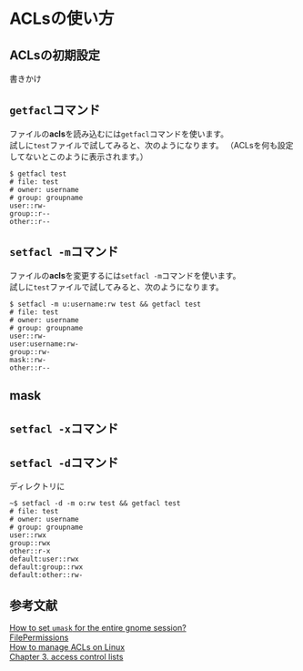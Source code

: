 # ACLsの使い方
## ACLsの初期設定
書きかけ
<!--
```
sudo apt-get install acl
```
ただし、デスクトップ版のUbuntuには初めからACLがインストールされているようです。  
インストールされているかは、`sudo dpkg -l`コマンドで確かめられます。
-->
## `getfacl`コマンド  
ファイルの**acls**を読み込むには`getfacl`コマンドを使います。  
試しに`test`ファイルで試してみると、次のようになります。 （ACLsを何も設定してないとこのように表示されます。） 
```
$ getfacl test
# file: test
# owner: username
# group: groupname
user::rw-
group::r--
other::r--
```
## `setfacl -m`コマンド
ファイルの**acls**を変更するには`setfacl -m`コマンドを使います。  
試しに`test`ファイルで試してみると、次のようになります。 
```
$ setfacl -m u:username:rw test && getfacl test
# file: test
# owner: username
# group: groupname
user::rw-
user:username:rw-
group::rw-
mask::rw-
other::r--
```
## mask
## `setfacl -x`コマンド
## `setfacl -d`コマンド
ディレクトリに
```
~$ setfacl -d -m o:rw test && getfacl test
# file: test
# owner: username
# group: groupname
user::rwx
group::rwx
other::r-x
default:user::rwx
default:group::rwx
default:other::rw-
```

## 参考文献 
[How to set `umask` for the entire gnome session?](https://unix.stackexchange.com/questions/254378/how-to-set-umask-for-the-entire-gnome-session)  
[FilePermissions](https://help.ubuntu.com/community/FilePermissions)  
[How to manage ACLs on Linux](https://linuxconfig.org/how-to-manage-acls-on-linux)  
[Chapter 3. access control lists](http://linux-training.be/storage/ch03.html)
[](https://www.jtp.co.jp/techport/2016-03-02-001/)
